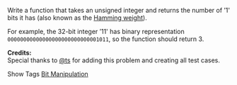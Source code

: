 Write a function that takes an unsigned integer and returns the number of ’1' bits it has (also known as the [Hamming weight](http://en.wikipedia.org/wiki/Hamming_weight)).

For example, the 32-bit integer ’11' has binary representation `00000000000000000000000000001011`, so the function should return 3.

**Credits:**  
Special thanks to [@ts](https://oj.leetcode.com/discuss/user/ts) for adding this problem and creating all test cases.

Show Tags
 [Bit Manipulation](/tag/bit-manipulation/)

